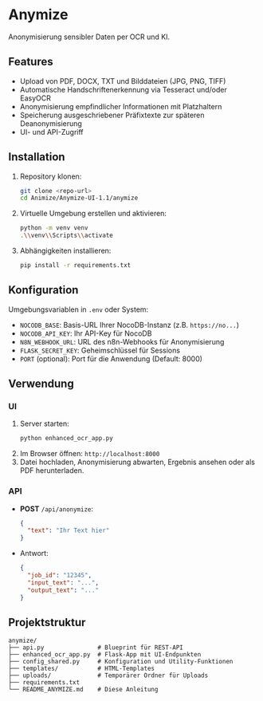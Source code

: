 # Anymize

Anonymisierung sensibler Daten per OCR und KI.

## Features
- Upload von PDF, DOCX, TXT und Bilddateien (JPG, PNG, TIFF)
- Automatische Handschriftenerkennung via Tesseract und/oder EasyOCR
- Anonymisierung empfindlicher Informationen mit Platzhaltern
- Speicherung ausgeschriebener Präfixtexte zur späteren Deanonymisierung
- UI- und API-Zugriff

## Installation
1. Repository klonen:
   ```bash
   git clone <repo-url>
   cd Animize/Anymize-UI-1.1/anymize
   ```
2. Virtuelle Umgebung erstellen und aktivieren:
   ```bash
   python -m venv venv
   .\\venv\\Scripts\\activate
   ```
3. Abhängigkeiten installieren:
   ```bash
   pip install -r requirements.txt
   ```

## Konfiguration
Umgebungsvariablen in `.env` oder System:
- `NOCODB_BASE`: Basis-URL Ihrer NocoDB-Instanz (z.B. `https://no...`)
- `NOCODB_API_KEY`: Ihr API-Key für NocoDB
- `N8N_WEBHOOK_URL`: URL des n8n-Webhooks für Anonymisierung
- `FLASK_SECRET_KEY`: Geheimschlüssel für Sessions
- `PORT` (optional): Port für die Anwendung (Default: 8000)

## Verwendung
### UI
1. Server starten:
   ```bash
   python enhanced_ocr_app.py
   ```
2. Im Browser öffnen: `http://localhost:8000`
3. Datei hochladen, Anonymisierung abwarten, Ergebnis ansehen oder als PDF herunterladen.

### API
- **POST** `/api/anonymize`:
  ```json
  {
    "text": "Ihr Text hier"
  }
  ```
- Antwort:
  ```json
  {
    "job_id": "12345",
    "input_text": "...",
    "output_text": "..."
  }
  ```

## Projektstruktur
```
anymize/
├── api.py               # Blueprint für REST-API
├── enhanced_ocr_app.py  # Flask-App mit UI-Endpunkten
├── config_shared.py     # Konfiguration und Utility-Funktionen
├── templates/           # HTML-Templates
├── uploads/             # Temporärer Ordner für Uploads
├── requirements.txt
└── README_ANYMIZE.md    # Diese Anleitung
```

